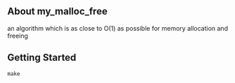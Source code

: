 ## About my_malloc_free
an algorithm which is as close to O(1) as possible for memory allocation and freeing

## Getting Started

```
make
```
